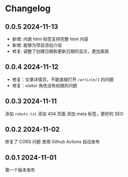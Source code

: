 # Changelog

## 0.0.5 2024-11-13
- 新增: 内嵌 html 标签支持完整 html 内容
- 新增: 能够为项目添加介绍
- 修复: 调整了创建日期和更新日期的显示，更加美观


## 0.0.4 2024-11-12
- 修复：文章详情页，不能直接打开 `/article/1` 的问题
- 修复：visitor 角色没有权限的问题

## 0.0.3 2024-11-11
添加 `robots.txt`
添加 404 页面
添加 meta 标签，更好的 SEO

## 0.0.2 2024-11-02
修复了 CORS 问题
使用 Github Actions 自动发布

## 0.0.1 2024-11-01
第一个版本发布
